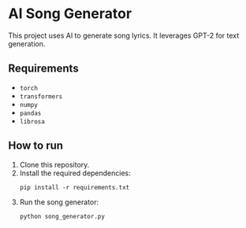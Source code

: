 # AI Song Generator

This project uses AI to generate song lyrics. It leverages GPT-2 for text generation.

## Requirements
- `torch`
- `transformers`
- `numpy`
- `pandas`
- `librosa`

## How to run
1. Clone this repository.
2. Install the required dependencies:
   ```
   pip install -r requirements.txt
   ```
3. Run the song generator:
   ```
   python song_generator.py
   ```
